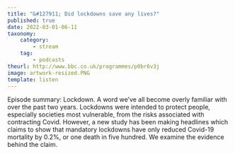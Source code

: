 ```yaml
---
title: "&#127911; Did lockdowns save any lives?"
published: true
date: 2022-03-01-06-11
taxonomy:
    category:
        - stream
    tag:
        - podcasts
theurl: http://www.bbc.co.uk/programmes/p0br6v3j
image: artwork-resized.PNG
template: listen
---
```


Episode summary: Lockdown. A word we&rsquo;ve all become overly familiar with over the past two years. Lockdowns were intended to protect people, especially societies most vulnerable, from the risks associated with contracting Covid. However, a new study has been making headlines which claims to show that mandatory lockdowns have only reduced Covid-19 mortality by 0.2%, or one death in five hundred. We examine the evidence behind the claim.

